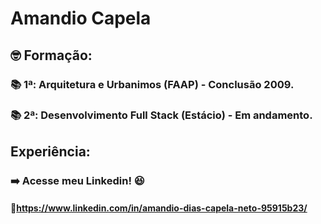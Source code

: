 # Amandio Capela



## :nerd_face: Formação:

### :books: 1ª: Arquitetura e Urbanimos (FAAP) - Conclusão 2009.

### :books: 2ª: Desenvolvimento Full Stack (Estácio) - Em andamento.



## Experiência:

### :arrow_right: Acesse meu Linkedin! :laughing: 

#### 			:link:https://www.linkedin.com/in/amandio-dias-capela-neto-95915b23/

